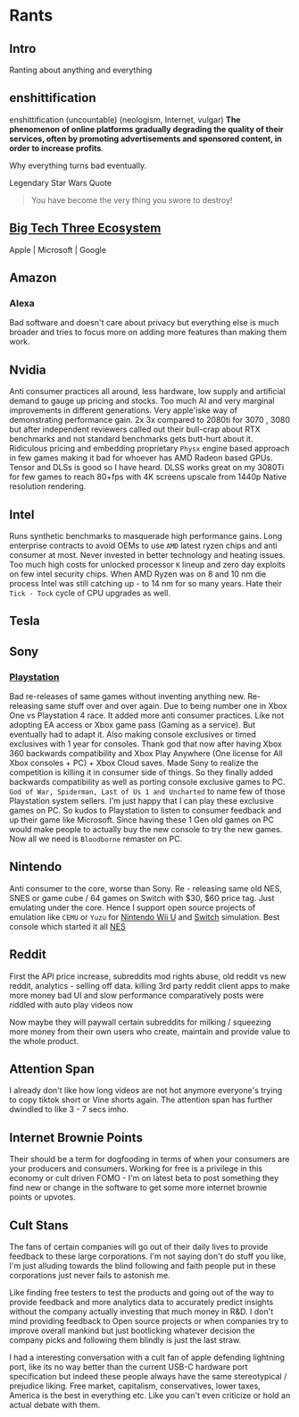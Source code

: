 # Rants

## Intro

Ranting about anything and everything

## enshittification

enshittification (uncountable) (neologism, Internet, vulgar) **The phenomenon of online platforms gradually degrading the quality of their services, often by promoting advertisements and sponsored content, in order to increase profits**.

Why everything turns bad eventually. 


Legendary Star Wars Quote
> You have become the very thing you swore to destroy! 

## [Big Tech Three Ecosystem](ecosystem.md)

Apple | Microsoft | Google

## Amazon

### Alexa

Bad software and doesn't care about privacy but everything else is much broader and tries to focus more on adding more features than making them work.

## Nvidia

Anti consumer practices all around, less hardware, low supply and artificial demand to gauge up pricing and stocks. 
Too much AI and very marginal improvements in different generations.
Very apple'iske way of demonstrating performance gain. 2x 3x compared to 2080ti for 3070 , 3080 but after independent reviewers called out their bull-crap about RTX benchmarks and not standard benchmarks gets butt-hurt about it. 
Ridiculous pricing and embedding proprietary `Physx` engine based approach in few games making it bad for whoever has AMD Radeon based GPUs.
Tensor and DLSs is good so I have heard. DLSS works great on my 3080Ti for few games to reach 80+fps with 4K screens upscale from 1440p Native resolution rendering.

## Intel

Runs synthetic benchmarks to masquerade high performance gains.
Long enterprise contracts to avoid OEMs to use `AMD` latest ryzen chips and anti consumer at most. Never invested in better technology and heating issues.
Too much high costs for unlocked processor `K` lineup and zero day exploits on few intel security chips.
When AMD Ryzen was on 8 and 10 nm die process Intel was still catching up - to 14 nm for so many years. Hate their `Tick - Tock` cycle of CPU upgrades as well.

## Tesla


## Sony

### [Playstation](playstation.md)

Bad re-releases of same games without inventing anything new. Re-releasing same stuff over and over again. Due to being number one in Xbox One vs Playstation 4 race. It added more anti consumer practices.
Like not adopting EA access or Xbox game pass (Gaming as a service). But eventually had to adapt it. Also making console exclusives or timed exclusives with 1 year for consoles. Thank god that now after having Xbox 360 backwards compatibility and Xbox Play Anywhere (One license for All Xbox consoles + PC) + Xbox Cloud saves. Made Sony to realize the competition is killing it in consumer side of things. So they finally added backwards compatibility as well as porting console exclusive games to PC. `God of War, Spiderman, Last of Us 1 and Uncharted` to name few of those Playstation system sellers.
I'm just happy that I can play these exclusive games on PC. So kudos to Playstation to listen to consumer feedback and up their game like Microsoft. Since having these 1 Gen old games on PC would make people to actually buy the new console to try the new games. Now all we need is `Bloodborne` remaster on PC.

## Nintendo

Anti consumer to the core, worse than Sony. Re - releasing same old NES, SNES or game cube / 64 games on Switch with $30, $60 price tag. Just emulating under the core. Hence I support open source projects of emulation like `CEMU` or `Yuzu` for [Nintendo Wii U](nintendo_wii_u.md) and [Switch](nintendo_switch.md) simulation.
Best console which started it all [NES](nintendo_NES.md)



## Reddit

First the API price increase, subreddits mod rights abuse, old reddit vs new reddit, analytics - selling off data. 
killing 3rd party reddit client apps to make more money
bad UI and slow performance comparatively
posts were riddled with auto play videos now

Now maybe they will paywall certain subreddits for milking / squeezing more money from their own users who create, maintain and provide value to the whole product. 


## Attention Span

I already don't like how long videos are not hot anymore everyone's trying to copy tiktok short or Vine shorts again. The attention span has further dwindled to like 3 - 7 secs imho.


## Internet Brownie Points

Their should be a term for dogfooding in terms of when your consumers are your producers and consumers. Working for free is a privilege in this economy or cult driven FOMO - I'm on latest beta to post something they find new or change in the software to get some more internet brownie points or upvotes.


## Cult Stans

The fans of certain companies will go out of their daily lives to provide feedback to these large corporations. I'm not saying don't do stuff you like, I'm just alluding towards the blind following and faith people put in these corporations just never fails to astonish me.

Like finding free testers to test the products and going out of the way to provide feedback and more analytics data to accurately predict insights without the company actually investing that much money in R&D.
I don't mind providing feedback to Open source projects or when companies try to improve overall mankind but just bootlicking whatever decision the company picks and following them blindly is just the last straw. 

I had a interesting conversation with a cult fan of apple defending lightning port, like its no way better than the current USB-C hardware port specification but indeed these people always have the same stereotypical / prejudice liking. 
Free market, capitalism, conservatives, lower taxes, America is the best in everything etc. Like you can't even criticize or hold an actual debate with them.

